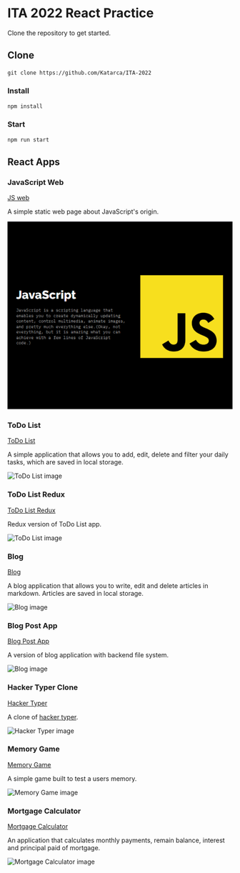 # ITA 2022 React Practice

Clone the repository to get started.

## [](#clone-repository)Clone

```
git clone https://github.com/Katarca/ITA-2022
```

### [](#install)Install

```
npm install
```

### [](#start)Start

```
npm run start
```

## [](#react-apps)React Apps

### [](#javascript-web)JavaScript Web

[JS web](https://github.com/Katarca/ITA-2022/tree/main/src/javascript-web)

A simple static web page about JavaScript's origin.

![Javascript Web image](./src/images/jsweb.png)

### [](#todo-list)ToDo List

[ToDo List](https://github.com/Katarca/ITA-2022/tree/main/src/todo-list)

A simple application that allows you to add, edit, delete and filter your daily tasks, which are saved in local storage.

![ToDo List image](../images/todolist.png)

### [](#todo-list-redux)ToDo List Redux

[ToDo List Redux](https://github.com/Katarca/ITA-2022/tree/main/src/todo-list-redux)

Redux version of ToDo List app.

![ToDo List image](../images/todolist.png)

### [](#blog)Blog

[Blog](https://github.com/Katarca/ITA-2022/tree/main/src/blog)

A blog application that allows you to write, edit and delete articles in markdown. Articles are saved in local storage.

![Blog image](../images/blog.png)

### [](#blog-post-app)Blog Post App

[Blog Post App](https://github.com/Katarca/ITA-2022/tree/main/src/blog-post-app)

A version of blog application with backend file system.

![Blog image](../images/blogpostapp.png)

### [](#hacker-typer)Hacker Typer Clone

[Hacker Typer](https://github.com/Katarca/ITA-2022/tree/main/src/hacker-typer)

A clone of [hacker typer](https://hackertyper.com/).

![Hacker Typer image](../images/hackertyper.png)

### [](#memory-game)Memory Game

[Memory Game](https://github.com/Katarca/ITA-2022/tree/main/src/memory-game)

A simple game built to test a users memory.

![Memory Game image](../images/memorygame.png)

### [](#mortgage-calculator)Mortgage Calculator

[Mortgage Calculator](https://github.com/Katarca/ITA-2022/tree/main/src/mortgage-calculator)

An application that calculates monthly payments, remain balance, interest and principal paid of mortgage.

![Mortgage Calculator image](../images/mortgagecalculator.png)

